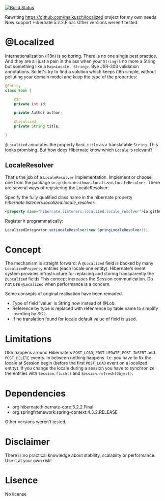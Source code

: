 [![Build Status](https://travis-ci.org/deathman92/localized.svg?branch=master)](https://travis-ci.org/deathman92/localized)
 
Rewriting https://github.com/malkusch/localized project for my own needs. Now support Hibernate 5.2.2.Final. Other versions weren't tested.

# @Localized
Internationalization (i18n) is so boring. There is no one single best
practice. And they are all just a pain in the ass when your `String` is
no more a String but something like a `Map<Locale, String>`. Bye JSR-303
validation annotations. So let's try to find a solution which keeps i18n
simple, without polluting your domain model and keep the type of the 
properties:

```java
@Entity
class Book {

    @Id
    private int id;

    private Author author;

    @Localized
    private String title;

}
```

`@Localized` annotates the property `Book.title` as a translatable `String`.
This looks promising. But how does Hibernate know which `Locale` is relevant?

## LocaleResolver
That's the job of a `LocaleResolver` implementation. Implement or choose one
from the package `io.github.deathman.localized.localeResolver`. There are several
ways of registering the LocaleResolver:

Specify the fully qualified class name in the hibernate property 
*hibernate.listeners.localized.locale_resolver*:
```xml
<property name="hibernate.listeners.localized.locale_resolver">io.github.deathman.localized.localeResolver.SpringLocaleResolver</property>
``` 
Register it programmatically:
```java
LocalizedIntegrator.setLocaleResolver(new SpringLocaleResolver());
```

# Concept
The mechanism is straight forward: A `@Localized` field is backed by many `LocalizedProperty`
entities (each locale one entity). Hibernate's event system provides infrastructure for 
replacing and storing transparently the `@Localized` fields.This concept increases the Session 
communication. Do not use `@Localized` when performance is a concern.

Some consepts of original realisation have been remaded. 
* Type of field 'value' is String now instead of @Lob.
* Reference by type is replaced with refenrence by table name to simplify inserting by SQL. 
* If no translation found for locale default value of field is used.

# Limitations
I18n happens around Hibernate's `POST_LOAD`, `POST_UPDATE`, `POST_INSERT` and `POST_DELETE`
events. In between nothing happens. I.e. you have to fix the locale at Session begin
(before the first `POST_LOAD` event on a localized entity). If you change the locale during
a session you have to synchronize the entities with `Session.flush()` and `Session.refresh(Object)`.

# Dependencies
* org.hibernate:hibernate-core:5.2.2.Final
* org.springframework:spring-context:4.3.2.RELEASE

Other versions weren't tested.

# Disclaimer
There is no practical knowledge about stability, scalabilty or performance.
Use it at your own risk! 

# Lisence
No license
